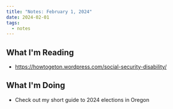 ```yaml
---
title: "Notes: February 1, 2024"
date: 2024-02-01
tags:
  - notes
---
```


## What I'm Reading

- https://howtogeton.wordpress.com/social-security-disability/

## What I'm Doing

- Check out my short guide to 2024 elections in Oregon
